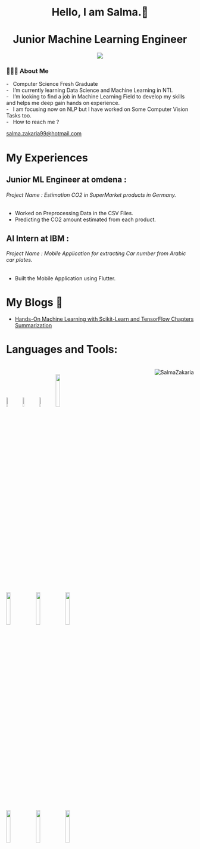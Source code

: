 
<h1 align = center > Hello, I am Salma.👋 </h1>
<h1 align = center > Junior Machine Learning Engineer </h1>

  <p align="center">
    <a href="https://www.linkedin.com/in/salma-zakaria-4a9bbb177/"><img src="https://img.shields.io/badge/linkedin-%230177B5?style=flat&logo=linkedin&logoColor=white"/></a>
  <p/>
  

<p>
  <h3> 👨🏻‍💻 About Me </h3>
  - &nbsp; Computer Science Fresh Graduate </br>
  - &nbsp; I’m currently learning Data Science and Machine Learning in NTI.</br>
  - &nbsp; I’m looking to find a job in Machine Learning Field to develop my skills and helps me deep gain hands on experience. </br>
  - &nbsp; I am focusing now on NLP but I have worked on Some Computer Vision Tasks too.</br>
  - &nbsp; How to reach me ?</br>
     <p><a href="mailto:salma.zakaria99@hotmail.com">salma.zakaria99@hotmail.com</a></p>
</p>

# My Experiences
## Junior ML Engineer at omdena :
###### Project Name : Estimation CO2 in SuperMarket products in Germany.
* Worked on Preprocessing Data in the CSV Files.
* Predicting the CO2 amount estimated from each product.

## AI Intern at IBM :
###### Project Name : Mobile Application for extracting Car number from Arabic car plates.
* Built the Mobile Application using Flutter.

#  My Blogs 📝
- [Hands-On Machine Learning with Scikit-Learn and TensorFlow Chapters Summarization](https://medium.com/me/stories/public)

# Languages and Tools:
<br/>
  <div align="right"><img align="right" src="https://github-readme-stats.vercel.app/api/top-langs?username=SalmaZakaria&show_icons=true&locale=en&layout=compact&theme=algolia" alt="SalmaZakaria" /></div>
  
 <code><img width="8%"  src="https://cdn.worldvectorlogo.com/logos/c.svg"></code>
 <code><img width="8%"  src="https://cdn.svgporn.com/logos/c.svg"></code>
 <code><img width="8%"  src="https://cdn.svgporn.com/logos/c-sharp.svg"></code>
 <code><img width="15%" src="https://www.vectorlogo.zone/logos/python/python-ar21.svg"></code>
 <br />
 <code><img width="15%" src="https://www.vectorlogo.zone/logos/w3_html5/w3_html5-ar21.svg"></code>
 <code><img width="15%" src="https://www.vectorlogo.zone/logos/netlifyapp_watercss/netlifyapp_watercss-ar21.svg"></code>
 <code><img width="15%" src="https://www.vectorlogo.zone/logos/oracle/oracle-ar21.svg"></code>
 <br/>
 <code><img width="15%" src="https://www.vectorlogo.zone/logos/git-scm/git-scm-ar21.svg"></code>
 <code><img width="15%" src="https://www.vectorlogo.zone/logos/java/java-ar21.svg"></code>
 <code><img width="15%" src="https://www.vectorlogo.zone/logos/javascript/javascript-ar21.svg"></code>
 

